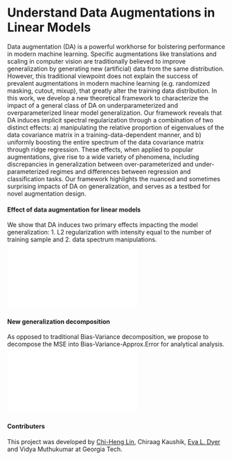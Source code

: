 
# Understand Data Augmentations in Linear Models
Data augmentation (DA) is a powerful workhorse for bolstering performance in modern machine
learning. Specific augmentations like translations and scaling in computer vision are traditionally
believed to improve generalization by generating new (artificial) data from the same distribution.
However, this traditional viewpoint does not explain the success of prevalent augmentations
in modern machine learning (e.g. randomized masking, cutout, mixup), that greatly alter the
training data distribution. In this work, we develop a new theoretical framework to characterize
the impact of a general class of DA on underparameterized and overparameterized linear model
generalization. Our framework reveals that DA induces implicit spectral regularization through a
combination of two distinct effects: a) manipulating the relative proportion of eigenvalues of
the data covariance matrix in a training-data-dependent manner, and b) uniformly boosting
the entire spectrum of the data covariance matrix through ridge regression. These effects,
when applied to popular augmentations, give rise to a wide variety of phenomena, including
discrepancies in generalization between over-parameterized and under-parameterized regimes and
differences between regression and classification tasks. Our framework highlights the nuanced
and sometimes surprising impacts of DA on generalization, and serves as a testbed for novel
augmentation design.

#### Effect of data augmentation for linear models
We show that DA induces two primary effects impacting the model generalization: 1. L2 regularization with intensity equal to the number of training sample and 2. data spectrum manipulations.
![Overview of Bias-Var-Approx.Err decomposition](/images/fig1rot.pdf)

#### New generalization decomposition
As opposed to traditional Bias-Variance decomposition, we propose to decompose the MSE into Bias-Variance-Approx.Error for analytical analysis.
![Overview of Bias-Var-Approx.Err decomposition](bias_var_err_v3.pdf)

#### Contributers
This project was developed by [Chi-Heng Lin](https://github.com/uldyssian2008), Chiraag Kaushik, [Eva L. Dyer](https://github.com/nerdslab) and Vidya Muthukumar at Georgia Tech.
